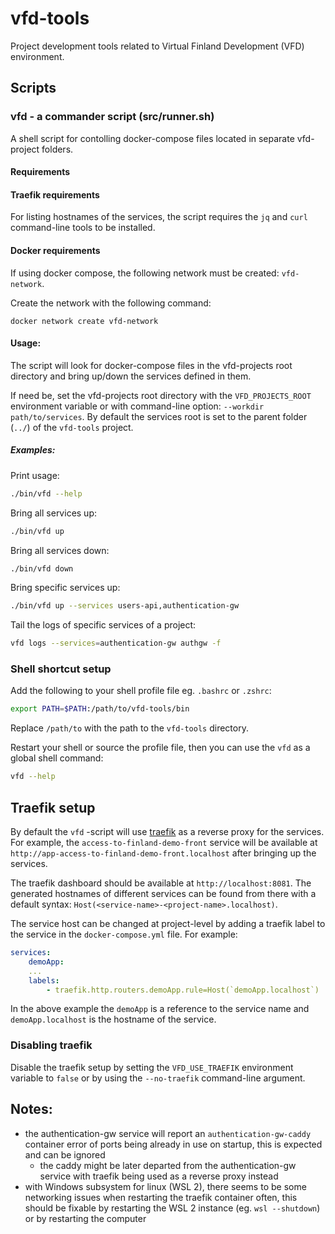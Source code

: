 # vfd-tools

Project development tools related to Virtual Finland Development (VFD) environment.

## Scripts

### **vfd** - a commander script (src/runner.sh)

A shell script for contolling docker-compose files located in separate vfd-project folders.

#### **Requirements**

#### Traefik requirements

For listing hostnames of the services, the script requires the `jq` and `curl` command-line tools to be installed.

#### Docker requirements

If using docker compose, the following network must be created: `vfd-network`.

Create the network with the following command:

```
docker network create vfd-network
```

#### **Usage:**

The script will look for docker-compose files in the vfd-projects root directory and bring up/down the services defined in them.

If need be, set the vfd-projects root directory with the `VFD_PROJECTS_ROOT` environment variable or with command-line option: `--workdir path/to/services`. By default the services root is set to the parent folder (`../`) of the `vfd-tools` project.

##### **Examples:**

Print usage:

```bash
./bin/vfd --help
```

Bring all services up:

```bash
./bin/vfd up
```

Bring all services down:

```bash
./bin/vfd down
```

Bring specific services up:

```bash
./bin/vfd up --services users-api,authentication-gw
```

Tail the logs of specific services of a project:

```bash
vfd logs --services=authentication-gw authgw -f
```

### Shell shortcut setup

Add the following to your shell profile file eg. `.bashrc` or `.zshrc`:

```bash
export PATH=$PATH:/path/to/vfd-tools/bin
```

Replace `/path/to` with the path to the `vfd-tools` directory.

Restart your shell or source the profile file, then you can use the `vfd` as a global shell command:

```bash
vfd --help
```

## Traefik setup

By default the `vfd` -script will use [traefik](https://github.com/traefik/traefik) as a reverse proxy for the services. For example, the `access-to-finland-demo-front` service will be available at `http://app-access-to-finland-demo-front.localhost` after bringing up the services.

The traefik dashboard should be available at `http://localhost:8081`. The generated hostnames of different services can be found from there with a default syntax: `Host(<service-name>-<project-name>.localhost)`.

The service host can be changed at project-level by adding a traefik label to the service in the `docker-compose.yml` file. For example:

```yaml
services:
    demoApp:
    ...
    labels:
        - traefik.http.routers.demoApp.rule=Host(`demoApp.localhost`)
```

In the above example the `demoApp` is a reference to the service name and `demoApp.localhost` is the hostname of the service.

### Disabling traefik

Disable the traefik setup by setting the `VFD_USE_TRAEFIK` environment variable to `false` or by using the `--no-traefik` command-line argument.

## Notes:

- the authentication-gw service will report an `authentication-gw-caddy` container error of ports being already in use on startup, this is expected and can be ignored
  - the caddy might be later departed from the authentication-gw service with traefik being used as a reverse proxy instead
- with Windows subsystem for linux (WSL 2), there seems to be some networking issues when restarting the traefik container often, this should be fixable by restarting the WSL 2 instance (eg. `wsl --shutdown`) or by restarting the computer
